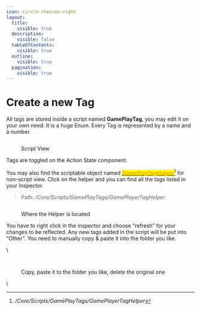 ```yaml
---
icon: circle-chevron-right
layout:
  title:
    visible: true
  description:
    visible: false
  tableOfContents:
    visible: true
  outline:
    visible: true
  pagination:
    visible: true
---
```


# Create a new Tag

All tags are stored inside a script named **GamePlayTag**, you may edit it on your own need. It is a huge Enum. Every Tag is represented by a name and a number.&#x20;

<figure><img src="https://lh7-rt.googleusercontent.com/docsz/AD_4nXeI3LyalgJMG2ts7pQQx8U8rrg6RoGb_HmmpV9ysGZ-Wg4rTPf4qdT6s1TsLkf3rJa4-S1LF6g8zsmIae4dapNB5SiesRsVkw2QhsTBOu7fVf6DGM_ybx3eZZ20usIGGURDrK6fd-hA2Ss8dxeEPuVVQdCu?key=Rv96SXV0rCMH8N9lwXnGWw" alt=""><figcaption><p>Script View</p></figcaption></figure>

Tags are toggled on the Action State component.

You may also find the scriptable object named [<mark style="color:orange;">**GamePlayTagHelper**</mark>](#user-content-fn-1)[^1] for non-script view. Click on the helper and you can find all the tags listed in your Inspector.&#x20;

> Path: _/Core/Scripts/GamePlayTags/GamePlayerTagHelper_

<figure><img src="https://lh7-rt.googleusercontent.com/docsz/AD_4nXdiQ8S429MtoXe9fSheGOHrfaDtfG1LRYrgU7QZUp7ohNfK28VFNN_ZZ2VMA5ImXyl9AMDm2D_LN3D_mvJctMqNii1V1bdlUohVwCkVmgfj4U5h0kVWf29PxGRY6EC7SzuCWu4ae6t_zd4aesCaJeSjBtxw?key=Rv96SXV0rCMH8N9lwXnGWw" alt=""><figcaption><p>Where the Helper is located</p></figcaption></figure>

You have to right click in the inspector and choose “refresh” for your changes to be reflected. Any new tags added in the script will be put into “Other”. You need to manually copy & paste it into the folder you like.

\


<figure><img src="https://lh7-rt.googleusercontent.com/docsz/AD_4nXfJtywG1fZPzeoip5tPovfYnE-qUEFyL2NJFLIbRUnCOrsczy_ePj5HYb3Ko_kncirZ0ftN_Pu3is0o2h-hv_Rz2zwHIK0w2xAvt9KDJipYN75gXKNSIkvMrAYEVX6V332KnFZe8nSENVbR8PSNBHokL4CK?key=Rv96SXV0rCMH8N9lwXnGWw" alt=""><figcaption></figcaption></figure>

<figure><img src="https://lh7-rt.googleusercontent.com/docsz/AD_4nXdt3qG7ulS9Der5mOxqcJOfyXme32M1eUb9jEFreMu6-OQW9YYdVlEGmud0uMF2Zbor2GD7qTrTeJzoz2AVfhE_Q8A4MH-dxEyr3GIpEPHRR5uHyrDwsUQ8ElScCLJWmbGCwTMT_0qgkMuJGxiodeIFpm4K?key=Rv96SXV0rCMH8N9lwXnGWw" alt=""><figcaption><p>Copy, paste it to the folder you like, delete the original one</p></figcaption></figure>

\


[^1]: _/Core/Scripts/GamePlayTags/GamePlayerTagHelper_
